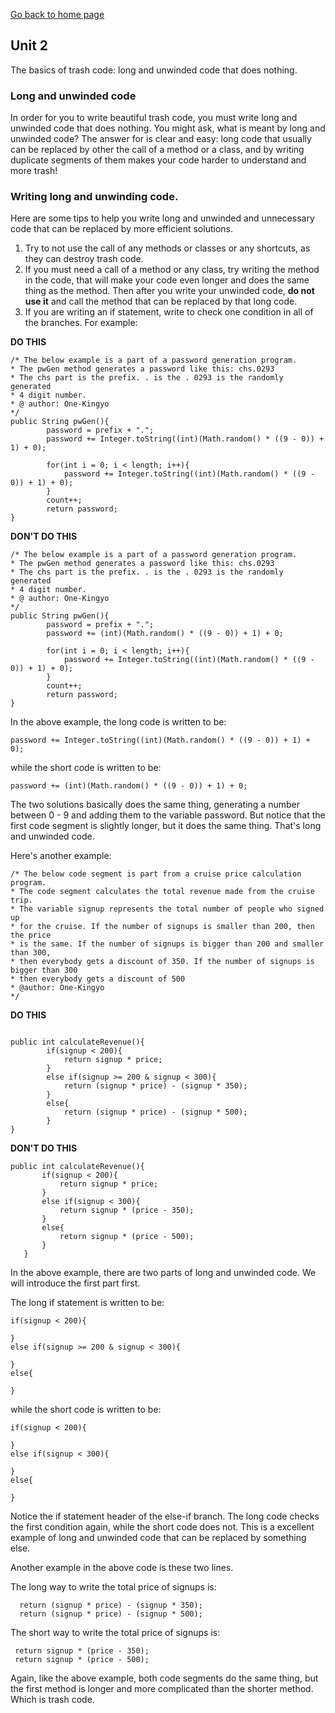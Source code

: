 [Go back to home page](README.md)
## Unit 2
The basics of trash code: long and unwinded code that does nothing.

### Long and unwinded code
In order for you to write beautiful trash code, you must write long and unwinded code that does nothing. You might ask, what is meant by
long and unwinded code? The answer for is clear and easy: long code that usually can be replaced by other the call of a method or a class, and by
writing duplicate segments of them makes your code harder to understand and more trash!

### Writing long and unwinding code.
Here are some tips to help you write long and unwinded and unnecessary code that can be replaced by more efficient solutions.

1. Try to not use the call of any methods or classes or any shortcuts, as they can destroy trash code.  
2. If you must need a call of a method or any class, try writing the method in the code, that will make your code even longer and does the same thing
as the method. Then after you write your unwinded code, **do not use it** and call the method that can be replaced by that long code.
3. If you are writing an if statement, write to check one condition in all of the branches. For example:

**DO THIS**
```
/* The below example is a part of a password generation program.
* The pwGen method generates a password like this: chs.0293
* The chs part is the prefix. . is the . 0293 is the randomly generated
* 4 digit number.
* @ author: One-Kingyo
*/
public String pwGen(){
        password = prefix + ".";
        password += Integer.toString((int)(Math.random() * ((9 - 0)) + 1) + 0);

        for(int i = 0; i < length; i++){
            password += Integer.toString((int)(Math.random() * ((9 - 0)) + 1) + 0);
        }
        count++;
        return password;
}
```
**DON'T DO THIS**
```
/* The below example is a part of a password generation program.
* The pwGen method generates a password like this: chs.0293
* The chs part is the prefix. . is the . 0293 is the randomly generated
* 4 digit number.
* @ author: One-Kingyo
*/
public String pwGen(){
        password = prefix + ".";
        password += (int)(Math.random() * ((9 - 0)) + 1) + 0;

        for(int i = 0; i < length; i++){
            password += Integer.toString((int)(Math.random() * ((9 - 0)) + 1) + 0);
        }
        count++;
        return password;
}
```

In the above example, the long code is written to be:
```
password += Integer.toString((int)(Math.random() * ((9 - 0)) + 1) + 0);
```
while the short code is written to be:
```
password += (int)(Math.random() * ((9 - 0)) + 1) + 0;
```
The two solutions basically does the same thing, generating a number between 0 - 9
and adding them to the variable password. But notice that the first code segment is
slightly longer, but it does the same thing. That's long and unwinded code.

Here's another example:
```
/* The below code segment is part from a cruise price calculation program.
* The code segment calculates the total revenue made from the cruise trip.
* The variable signup represents the total number of people who signed up
* for the cruise. If the number of signups is smaller than 200, then the price
* is the same. If the number of signups is bigger than 200 and smaller than 300,
* then everybody gets a discount of 350. If the number of signups is bigger than 300
* then everybody gets a discount of 500
* @author: One-Kingyo
*/

```

**DO THIS**
```

public int calculateRevenue(){
        if(signup < 200){
            return signup * price;
        }
        else if(signup >= 200 & signup < 300){
            return (signup * price) - (signup * 350);
        }
        else{
            return (signup * price) - (signup * 500);
        }
}
```

**DON'T DO THIS**
```
public int calculateRevenue(){
       if(signup < 200){
           return signup * price;
       }
       else if(signup < 300){
           return signup * (price - 350);
       }
       else{
           return signup * (price - 500);
       }
   }
```

In the above example, there are two parts of long and unwinded code. We
will introduce the first part first.

The long if statement is written to be:
```
if(signup < 200){

}
else if(signup >= 200 & signup < 300){

}
else{

}
```
while the short code is written to be:
```
if(signup < 200){

}
else if(signup < 300){

}
else{

}
```
Notice the if statement header of the else-if branch. The long code checks
the first condition again, while the short code does not. This is a excellent
example of long and unwinded code that can be replaced by something else.

Another example in the above code is these two lines.

The long way to write the total price of signups is:
```
  return (signup * price) - (signup * 350);
  return (signup * price) - (signup * 500);

```

The short way to write the total price of signups is:
```
 return signup * (price - 350);
 return signup * (price - 500);
```

Again, like the above example, both code segments do the same thing, but the first method is longer and more complicated than the shorter method. Which is trash code. 
